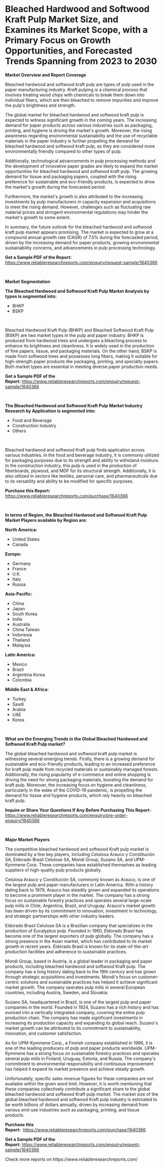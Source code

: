 <p><h1>Bleached Hardwood and Softwood Kraft Pulp Market Size, and Examines its Market Scope, with a Primary Focus on Growth Opportunities, and Forecasted Trends Spanning from 2023 to 2030</h1></p><p><strong>Market Overview and Report Coverage</strong></p>
<p><p>Bleached hardwood and softwood kraft pulp are types of pulp used in the paper manufacturing industry. Kraft pulping is a chemical process that involves treating wood chips with chemicals to break them down into individual fibers, which are then bleached to remove impurities and improve the pulp's brightness and strength. </p><p>The global market for bleached hardwood and softwood kraft pulp is expected to witness significant growth in the coming years. The increasing demand for paper products across various industries such as packaging, printing, and hygiene is driving the market's growth. Moreover, the rising awareness regarding environmental sustainability and the use of recyclable materials in the paper industry is further propelling the demand for bleached hardwood and softwood kraft pulp, as they are considered more environmentally friendly compared to other types of pulp.</p><p>Additionally, technological advancements in pulp processing methods and the development of innovative paper grades are likely to expand the market opportunities for bleached hardwood and softwood kraft pulp. The growing demand for tissue and packaging papers, coupled with the rising preference for sustainable and eco-friendly products, is expected to drive the market's growth during the forecasted period.</p><p>Furthermore, the market's growth is also attributed to the increasing investments by pulp manufacturers in capacity expansion and acquisitions to meet the rising demand. However, challenges such as fluctuating raw material prices and stringent environmental regulations may hinder the market's growth to some extent.</p><p>In summary, the future outlook for the bleached hardwood and softwood kraft pulp market appears promising. The market is expected to grow at a compound annual growth rate (CAGR) of 7.5% during the forecasted period, driven by the increasing demand for paper products, growing environmental sustainability concerns, and advancements in pulp processing technology.</p></p>
<p><strong>Get a Sample PDF of the Report:</strong> <a href="https://www.reliableresearchreports.com/enquiry/request-sample/1640366">https://www.reliableresearchreports.com/enquiry/request-sample/1640366</a></p>
<p>&nbsp;</p>
<p><strong>Market Segmentation</strong></p>
<p><strong>The Bleached Hardwood and Softwood Kraft Pulp Market Analysis by types is segmented into:</strong></p>
<p><ul><li>BHKP</li><li>BSKP</li></ul></p>
<p>&nbsp;</p>
<p><p>Bleached Hardwood Kraft Pulp (BHKP) and Bleached Softwood Kraft Pulp (BSKP) are two market types in the pulp and paper industry. BHKP is produced from hardwood trees and undergoes a bleaching process to enhance its brightness and cleanliness. It is widely used in the production of fine papers, tissue, and packaging materials. On the other hand, BSKP is made from softwood trees and possesses long fibers, making it suitable for high-strength paper products like packaging, printing, and specialty papers. Both market types are essential in meeting diverse paper production needs.</p></p>
<p><strong>Get a Sample PDF of the Report:</strong>&nbsp;<a href="https://www.reliableresearchreports.com/enquiry/request-sample/1640366">https://www.reliableresearchreports.com/enquiry/request-sample/1640366</a></p>
<p>&nbsp;</p>
<p><strong>The Bleached Hardwood and Softwood Kraft Pulp Market Industry Research by Application is segmented into:</strong></p>
<p><ul><li>Food and Beverage</li><li>Construction Industry</li><li>Others</li></ul></p>
<p>&nbsp;</p>
<p><p>Bleached hardwood and softwood Kraft pulp finds application across various industries. In the food and beverage industry, it is commonly utilized for packaging purposes due to its strength and ability to withstand moisture. In the construction industry, this pulp is used in the production of fiberboards, plywood, and MDF for its structural strength. Additionally, it is also utilized in sectors like textiles, personal care, and pharmaceuticals due to its versatility and ability to be modified for specific purposes.</p></p>
<p><strong>Purchase this Report:</strong>&nbsp; <a href="https://www.reliableresearchreports.com/purchase/1640366">https://www.reliableresearchreports.com/purchase/1640366</a></p>
<p>&nbsp;</p>
<p><strong>In terms of Region, the Bleached Hardwood and Softwood Kraft Pulp Market Players available by Region are:</strong></p>
<p>
    <p> <strong> North America: </strong>
        <ul>
            <li>United States</li>
            <li>Canada</li>
        </ul>
        </p> 
    <p> <strong> Europe: </strong>
        <ul>
            <li>Germany</li>
            <li>France</li>
            <li>U.K.</li>
            <li>Italy</li>
            <li>Russia</li>
        </ul>
        </p> 
    <p> <strong> Asia-Pacific: </strong>
        <ul>
            <li>China</li>
            <li>Japan</li>
            <li>South Korea</li>
            <li>India</li>
            <li>Australia</li>
            <li>China Taiwan</li>
            <li>Indonesia</li>
            <li>Thailand</li>
            <li>Malaysia</li>
        </ul>
        </p> 
    <p> <strong> Latin America: </strong>
        <ul>
            <li>Mexico</li>
            <li>Brazil</li>
            <li>Argentina Korea</li>
            <li>Colombia</li>
        </ul>
        </p> 
    <p> <strong> Middle East & Africa: </strong>
        <ul>
            <li>Turkey</li>
            <li>Saudi</li>
            <li>Arabia</li>
            <li>UAE</li>
            <li>Korea</li>
        </ul>
    </p>
    </p>
<p>&nbsp;</p>
<p><strong>What are the Emerging Trends in the Global Bleached Hardwood and Softwood Kraft Pulp market?</strong></p>
<p><p>The global bleached hardwood and softwood kraft pulp market is witnessing several emerging trends. Firstly, there is a growing demand for sustainable and eco-friendly products, leading to an increased preference for kraft pulp made from recycled materials or sustainably managed forests. Additionally, the rising popularity of e-commerce and online shopping is driving the need for strong packaging materials, boosting the demand for kraft pulp. Moreover, the increasing focus on hygiene and cleanliness, particularly in the wake of the COVID-19 pandemic, is propelling the demand for tissue and hygiene products, which rely heavily on bleached kraft pulp.</p></p>
<p><strong>Inquire or Share Your Questions If Any Before Purchasing This Report</strong>- <a href="https://www.reliableresearchreports.com/enquiry/pre-order-enquiry/1640366">https://www.reliableresearchreports.com/enquiry/pre-order-enquiry/1640366</a></p>
<p>&nbsp;</p>
<p><strong>Major Market Players</strong></p>
<p><p>The competitive bleached hardwood and softwood Kraft pulp market is dominated by a few key players, including Celulosa Arauco y Constitución SA, Eldorado Brasil Celulose SA, Mondi Group, Suzano SA, and UPM-Kymmene Corp. These companies have established themselves as leading suppliers of high-quality pulp products globally.</p><p>Celulosa Arauco y Constitución SA, commonly known as Arauco, is one of the largest pulp and paper manufacturers in Latin America. With a history dating back to 1979, Arauco has steadily grown and expanded its operations to become a prominent player in the market. The company has a strong focus on sustainable forestry practices and operates several large-scale pulp mills in Chile, Argentina, Brazil, and Uruguay. Arauco's market growth has been driven by its commitment to innovation, investment in technology, and strategic partnerships with other industry leaders.</p><p>Eldorado Brasil Celulose SA is a Brazilian company that specializes in the production of Eucalyptus pulp. Founded in 1960, Eldorado Brasil has become one of the largest exporters of pulp globally. The company has a strong presence in the Asian market, which has contributed to its market growth in recent years. Eldorado Brasil is known for its state-of-the-art production facilities and adherence to sustainable practices.</p><p>Mondi Group, based in Austria, is a global leader in packaging and paper products, including bleached hardwood and softwood Kraft pulp. The company has a long history dating back to the 19th century and has grown through strategic acquisitions and investments. Mondi's focus on customer-centric solutions and sustainable practices has helped it achieve significant market growth. The company operates pulp mills in several European countries, including Austria, Sweden, and Slovakia.</p><p>Suzano SA, headquartered in Brazil, is one of the largest pulp and paper companies in the world. Founded in 1924, Suzano has a rich history and has evolved into a vertically integrated company, covering the entire pulp production chain. The company has made significant investments in increasing its production capacity and expanding its global reach. Suzano's market growth can be attributed to its commitment to sustainability, innovation, and customer satisfaction.</p><p>As for UPM-Kymmene Corp., a Finnish company established in 1996, it is one of the leading producers of pulp and paper products worldwide. UPM-Kymmene has a strong focus on sustainable forestry practices and operates several pulp mills in Finland, Uruguay, Estonia, and Russia. The company's commitment to environmental responsibility and continuous improvement has helped it expand its market presence and achieve steady growth.</p><p>Unfortunately, specific sales revenue figures for these companies are not available within the given word limit. However, it is worth mentioning that these companies collectively contribute a significant share to the global bleached hardwood and softwood Kraft pulp market. The market size of the global bleached hardwood and softwood Kraft pulp industry is estimated to be worth billions of dollars annually, driven by increasing demand from various end-use industries such as packaging, printing, and tissue products.</p></p>
<p><strong>Purchase this Report:</strong>&nbsp;&nbsp;<a href="https://www.reliableresearchreports.com/purchase/1640366">https://www.reliableresearchreports.com/purchase/1640366</a></p>
<p></p>
<p><strong>Get a Sample PDF of the Report:</strong>&nbsp;<a href="https://www.reliableresearchreports.com/enquiry/request-sample/1640366">https://www.reliableresearchreports.com/enquiry/request-sample/1640366</a></p>
<p>Check more reports on https://www.reliableresearchreports.com/</p>